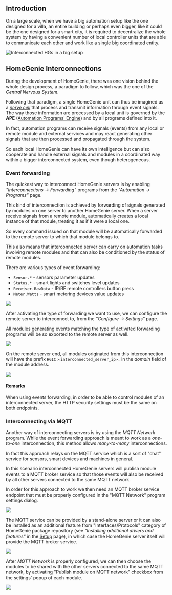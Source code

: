 ## Introduction

On a large scale, when we have a big automation setup like the one designed
for a villa, an entire building or perhaps even bigger, like it could be the
one designed for a smart city, it is required to decentralize the whole
system by having a convenient number of local controller units that are
able to communicate each other and work like a single big coordinated
entity.

<div class="media-container">
    <img self="size-small" title="Interconnected HGs in a big setup" src="images/docs/villa.jpg">
</div>

## HomeGenie Interconnections

During the development of HomeGenie, there was one vision behind the whole
design process, a paradigm to follow, which was the one of the
*Central Nervous System*.

Following that paradigm, a single HomeGenie unit can thus be imagined
as a *[nerve cell](https://en.wikipedia.org/wiki/Neuron)* that process
and transmit information through event signals.
The way those information are processed by a local unit is governed by
the **APE** ([Automation Programs' Engine](#/develop/programs)) and by all
programs defined into it.

In fact, automation programs can receive signals (events) from any local or
remote module and external services and may react generating other signals
that are then processed and propagated through the system.

So each local HomeGenie can have its own intelligence but can also cooperate
and handle external signals and modules in a coordinated way within a bigger
interconnected system, even though heterogeneous.

<!--div class="media-container">
    <img self="size-small" title="Interconnected HGs in a big setup" src="images/docs/chemical_synapse.jpg">
</div-->

### Event forwarding

The quickest way to interconnect HomeGenie servers is by enabling *"Interconnections &rarr; Forwarding"*
programs from the *"Automation &rarr; Programs"* page.

This kind of interconnection is achieved by forwarding of signals generated by modules on one
server to another HomeGenie server. When a server receive signals from a remote module,
automatically creates a local instance of that module, treating it as if it were a local one.

So every command issued on that module will be automatically forwarded to the remote server
to which that module belongs to.

This also means that interconnected server can carry on automation tasks involving remote
modules and that can also be conditioned by the status of remote modules.

There are various types of event forwarding:

- `Sensor.*` - sensors parameter updates
- `Status.*` - smart lights and switches level updates
- `Receiver.RawData` - IR/RF remote controllers button press
- `Meter.Watts` - smart metering devices value updates

<div class="media-container">
    <img self="size-medium" src="images/docs/interconnections_01.jpg" />
</div>

After activating the type of forwarding we want to use, we can configure
the remote server to interconnect to, from the *"Configure &rarr; Settings"* page.

All modules generating events matching the type of activated forwarding programs
will be so exported to the remote server as well.

<div class="media-container">
    <img self="size-medium" src="images/docs/interconnections_02.jpg" />
</div>

On the remote server end, all modules originated from this interconnection will
have the prefix `HGIC:<interconnected_server_ip>.` in the *domain* field of
the module address.

<div class="media-container">
    <img self="size-medium" src="images/docs/interconnections_03.jpg" />
</div>

#### Remarks

When using events forwarding, in order to be able to control modules of
an interconnected server, the HTTP security settings must be the same on both endpoints.

### Interconnecting via MQTT

Another way of interconnecting servers is by using the *MQTT Network* program.
While the event forwarding approach is meant to work as a *one-to-one*
interconnection, this method allows *many-to-many* interconnections.

In fact this approach relays on the MQTT service which is a sort of
"chat" service for sensors, smart devices and machines in general.

In this scenario interconnected HomeGenie servers will publish module
events to a MQTT broker service so that those events will also be received
by all other servers connected to the same MQTT network.

In order for this approach to work we then need an MQTT broker service endpoint
that must be properly configured in the "MQTT Network" program settings dialog.

<div class="media-container">
    <img self="size-medium" src="images/docs/interconnections_04b.jpg" />
</div>

The MQTT service can be provided by a stand-alone server or it can also
be installed as an additional feature from "Interfaces/Protocols" category
of HomeGenie package repository (see *"Installing additional drivers and features"*
in the [Setup](#/docs/setup) page), in which case the HomeGenie server itself
will provide the MQTT broker service.

<div class="media-container">
    <img self="size-medium" src="images/docs/interconnections_04.jpg" />
</div>

After *MQTT Network* is properly configured, we can then choose the modules
to be shared with the other servers connected to the same MQTT network,
by activating "Publish module on MQTT network" checkbox from the settings'
popup of each module.

<div class="media-container">
    <img self="size-medium" src="images/docs/interconnections_05.jpg" />
</div>
